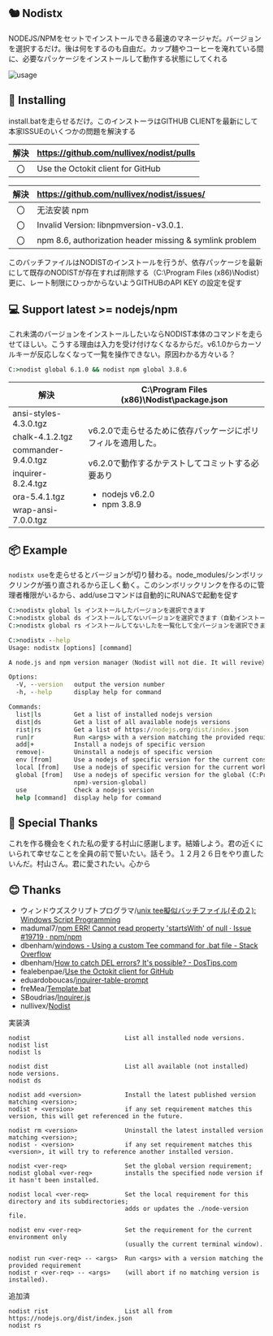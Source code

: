 ## 🐿️ Nodistx
NODEJS/NPMをセットでインストールできる最速のマネージャだ。バージョンを選択するだけ。後は何をするのも自由だ。カップ麺やコーヒーを淹れている間に、必要なパッケージをインストールして動作する状態にしてくれる

![usage](https://user-images.githubusercontent.com/98066622/182986552-9a5a82ed-65e9-4066-a1e4-21d18acc382c.gif)

## 📡 Installing
install.batを走らせるだけ。このインストーラはGITHUB CLIENTを最新にして本家ISSUEのいくつかの問題を解決する

| 解決 | https://github.com/nullivex/nodist/pulls              |
|:--:|:--------------------------------------------------------|
| 〇 | Use the Octokit client for GitHub                       |

| 解決 | https://github.com/nullivex/nodist/issues/            |
|:--:|:--------------------------------------------------------|
|	〇 | 无法安装 npm                                             |
|	〇 | Invalid Version: libnpmversion-v3.0.1.                  |
|	〇 | npm 8.6, authorization header missing & symlink problem |

このバッチファイルはNODISTのインストールを行うが、依存パッケージを最新にして既存のNODISTが存在すれば削除する（C:\Program Files (x86)\Nodist）更に、レート制限にひっかからないようGITHUBのAPI KEY の設定を促す
## 💻 Support latest >= nodejs/npm

これ未満のバージョンをインストールしたいならNODIST本体のコマンドを走らせてほしい。こうする理由は入力を受け付けなくなるからだ。v6.1.0からカーソルキーが反応しなくなって一覧を操作できない。原因わかる方々いる？

```bat
C:>nodist global 6.1.0 && nodist npm global 3.8.6
```
 <table>
   <thead>
     <tr>
       <th>解決</th>
       <th>C:\Program Files (x86)\Nodist\package.json</th>
    </tr>
  </thead>
   <tbody>
     <tr>
       <td>ansi-styles-4.3.0.tgz</td>
       <td rowspan='6'>
         <p>v6.2.0で走らせるために依存パッケージにポリフィルを適用した。</p>
         <p>v6.2.0で動作するかテストしてコミットする必要あり</p>
         <ul>
           <li>nodejs v6.2.0</li>
           <li>npm 3.8.9</li>
        </ul>
      </td>
    </tr>
     <tr>
       <td>chalk-4.1.2.tgz</td>
    </tr>
     <tr>
       <td>commander-9.4.0.tgz</td>
    </tr>
     <tr>
       <td>inquirer-8.2.4.tgz</td>
    </tr>
     <tr>
       <td>ora-5.4.1.tgz</td>
    </tr>
     <tr>
       <td>wrap-ansi-7.0.0.tgz</td>
    </tr>
  </tbody>
</table>

## 📦 Example

`nodistx use`を走らせるとバージョンが切り替わる。node_modules/シンボリックリンクが張り直されるから正しく動く。このシンボリックリンクを作るのに管理者権限がいるから、add/useコマンドは自動的にRUNASで起動を促す

```bat
C:>nodistx global ls インストールしたバージョンを選択できます
C:>nodistx global ds インストールしてないバージョンを選択できます（自動インストールされます）
C:>nodistx global rs インストールしてないしたを一覧化して全バージョンを選択できます（https://nodejs.org/dist/index.json）
```

```bat
C:>nodistx --help
Usage: nodistx [options] [command]

A node.js and npm version manager（Nodist will not die. It will revive）

Options:
  -V, --version   output the version number
  -h, --help      display help for command

Commands:
  list|ls         Get a list of installed nodejs version
  dist|ds         Get a list of all available nodejs versions
  rist|rs         Get a list of https://nodejs.org/dist/index.json
  run|r           Run <args> with a version matching the provided requirement
  add|+           Install a nodejs of specific version
  remove|-        Uninstall a nodejs of specific version
  env [from]      Use a nodejs of specific version for the current console only (process.env)
  local [from]    Use a nodejs of specific version for the current working working only (.(node or npm)version)
  global [from]   Use a nodejs of specific version for the global (C:Program Files (x86)Nodist.(node or
                  npm)-version-global)
  use             Check a nodejs version
  help [command]  display help for command
```
## 💙 Special Thanks

これを作る機会をくれた私の愛する村山に感謝します。結婚しよう。君の近くにいられて幸せなことを全員の前で誓いたい。話そう。１２月２６日をやり直したいんだ。村山さん。君に愛されたい。心から

## 😊 Thanks
* ウィンドウズスクリプトプログラマ/[unix tee擬似バッチファイル(その２): Windows Script Programming](http://scripting.cocolog-nifty.com/blog/2007/03/unix_tee_11d0.html)
* madumal7/[npm ERR! Cannot read property 'startsWith' of null · Issue #19719 · npm/npm](https://github.com/npm/npm/issues/19719)
* dbenham/[windows - Using a custom Tee command for .bat file - Stack Overflow](https://stackoverflow.com/questions/10711839/using-a-custom-tee-command-for-bat-file/10719322#10719322)
* dbenham/[How to catch DEL errors? It's possible? - DosTips.com](https://www.dostips.com/forum/viewtopic.php?t=7054)
* fealebenpae/[Use the Octokit client for GitHub](https://github.com/nullivex/nodist/pull/246)
* eduardoboucas/[inquirer-table-prompt](https://github.com/eduardoboucas/inquirer-table-prompt)
* freMea/[Template.bat](https://gist.github.com/freMea/0e907150d14e68f26794207fbeec8fa0)
* SBoudrias/[Inquirer.js](https://github.com/SBoudrias/Inquirer.js/)
* nullivex/[Nodist](https://github.com/nullivex/nodist)

実装済
```
nodist                          List all installed node versions.
nodist list
nodist ls

nodist dist                     List all available (not installed) node versions.
nodist ds

nodist add <version>            Install the latest published version matching <version>;
nodist + <version>              if any set requirement matches this version, this will get referenced in the future.

nodist rm <version>             Uninstall the latest installed version matching <version>;
nodist - <version>              if any set requirement matches this <version>, it will try to reference another installed version.

nodist <ver-req>                Set the global version requirement;
nodist global <ver-req>         installs the specified node version if it hasn't been installed.

nodist local <ver-req>          Set the local requirement for this directory and its subdirectories;
                                adds or updates the ./node-version file.

nodist env <ver-req>            Set the requirement for the current environment only
                                (usually the current terminal window).

nodist run <ver-req> -- <args>  Run <args> with a version matching the provided requirement
nodist r <ver-req> -- <args>    (will abort if no matching version is installed).
```
追加済
```
nodist rist                     List all from https://nodejs.org/dist/index.json
nodist rs
```

